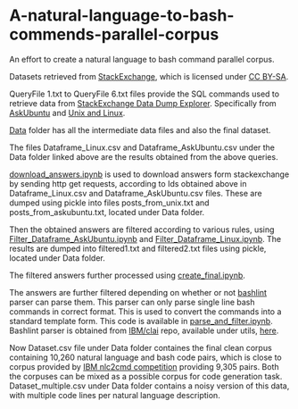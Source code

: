 # A-natural-language-to-bash-commends-parallel-corpus
An effort to create a natural language to bash command parallel corpus.

Datasets retrieved from [StackExchange](https://data.stackexchange.com/help), which is licensed under [CC BY-SA](https://creativecommons.org/licenses/by-sa/4.0/legalcode).

QueryFile 1.txt to QueryFile 6.txt files provide the SQL commands used to retrieve data from [StackExchange Data Dump Explorer](https://data.stackexchange.com/help). Specifically from [AskUbuntu](https://askubuntu.com/) and [Unix and Linux](https://unix.stackexchange.com/).

[Data](https://drive.google.com/drive/folders/1BGcCoJ48bwVv_mYgzEGTn08cNh2dp1o6?usp=sharing) folder has all the intermediate data files and also the final dataset.

The files Dataframe_Linux.csv and Dataframe_AskUbuntu.csv under the Data folder linked above are the results obtained from the above queries. 

[download_answers.ipynb](https://github.com/madhurimamandal/Natural-Language-to-Bash-Commands-Parallel-Corpus/blob/main/download_answers.ipynb) is used to download answers form stackexchange by sending http get requests, according to Ids obtained above in Dataframe_Linux.csv and Dataframe_AskUbuntu.csv files. These are dumped using pickle into files posts_from_unix.txt and posts_from_askubuntu.txt, located under Data folder.

Then the obtained answers are filtered according to various rules, using [Filter_Dataframe_AskUbuntu.ipynb](https://github.com/madhurimamandal/Natural-Language-to-Bash-Commands-Parallel-Corpus/blob/main/Filter_Dataframe_AskUbuntu.ipynb) and [Filter_Dataframe_Linux.ipynb](https://github.com/madhurimamandal/Natural-Language-to-Bash-Commands-Parallel-Corpus/blob/main/Filter_Dataframe_Linux.ipynb). The results are dumped into filtered1.txt and filtered2.txt files using pickle, located under Data folder.

The filtered answers further processed using [create_final.ipynb](https://github.com/madhurimamandal/Natural-Language-to-Bash-Commands-Parallel-Corpus/blob/main/create_final.ipynb).

The answers are further filtered depending on whether or not [bashlint](https://github.com/madhurimamandal/Natural-Language-to-Bash-Commands-Parallel-Corpus/tree/main/bashlint) parser can parse them. This parser can only parse single line bash commands in correct format. This is used to convert the commands into a standard template form. This code is available in [parse_and_filter.ipynb](https://github.com/madhurimamandal/Natural-Language-to-Bash-Commands-Parallel-Corpus/blob/main/parse_and_filter.ipynb). Bashlint parser is obtained from [IBM/clai](https://github.com/IBM/clai/tree/nlc2cmd) repo, available under utils, [here](https://github.com/IBM/clai/tree/nlc2cmd/utils/bashlint).

Now Dataset.csv file under Data folder containes the final clean corpus containing 10,260 natural language and bash code pairs, which is close to corpus provided by [IBM nlc2cmd competition](https://github.com//TellinaTool//nl2bash) providing 9,305 pairs. Both the corpuses can be mixed as a possible corpus for code generation task. Dataset_multiple.csv under Data folder contains a noisy version of this data, with multiple code lines per natural language description.
